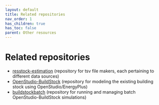 ```yaml
---
layout: default
title: Related repositories
nav_order: 1
has_children: true
has_toc: false
parent: Other resources
---
```


# Related repositories

* [resstock-estimation](https://github.com/NREL/resstock-estimation) (repository for tsv file makers, each pertaining to different data sources)
* [OpenStudio-BuildStock](https://github.com/NREL/OpenStudio-BuildStock) (repository for modeling the existing building stock using OpenStudio/EnergyPlus)
* [buildstockbatch](https://github.com/NREL/buildstockbatch) (repository for running and managing batch OpenStudio-BuildStock simulations)